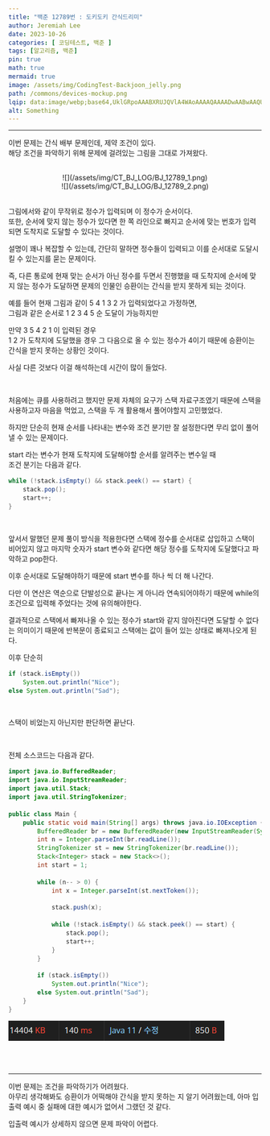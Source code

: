 ```yaml
---
title: "백준 12789번 : 도키도키 간식드리미"
author: Jeremiah Lee
date: 2023-10-26
categories: [ 코딩테스트, 백준 ]
tags: [알고리즘, 백준]
pin: true
math: true
mermaid: true
image: /assets/img/CodingTest-Backjoon_jelly.png
path: /commons/devices-mockup.png
lqip: data:image/webp;base64,UklGRpoAAABXRUJQVlA4WAoAAAAQAAAADwAABwAAQUxQSDIAAAARL0AmbZurmr57yyIiqE8oiG0bejIYEQTgqiDA9vqnsUSI6H+oAERp2HZ65qP/VIAWAFZQOCBCAAAA8AEAnQEqEAAIAAVAfCWkAALp8sF8rgRgAP7o9FDvMCkMde9PK7euH5M1m6VWoDXf2FkP3BqV0ZYbO6NA/VFIAAAA
alt: Something
---
```

***

이번 문제는 간식 배부 문제인데, 제약 조건이 있다.   
해당 조건을 파악하기 위해 문제에 걸려있는 그림을 그대로 가져왔다.

<br>

<div style="text-align: center;">![](/assets/img/CT_BJ_LOG/BJ_12789_1.png)</div>
<div style="text-align: center;">![](/assets/img/CT_BJ_LOG/BJ_12789_2.png)</div>

<br>

그림에서와 같이 무작위로 정수가 입력되며 이 정수가 순서이다.   
또한, 순서에 맞지 않는 정수가 있다면 한 쪽 라인으로 빠지고 순서에 맞는 번호가 입력되면 
도착지로 도달할 수 있다는 것이다.

설명이 꽤나 복잡할 수 있는데, 간단히 말하면 정수들이 입력되고
이를 순서대로 도달시킬 수 있는지를 묻는 문제이다.

즉, 다른 통로에 현재 맞는 순서가 아닌 
정수를 두면서 진행했을 때 도착지에 순서에 맞지 않는 정수가 도달하면 문제의 인물인 승환이는
간식을 받지 못하게 되는 것이다.

예를 들어 현재 그림과 같이 5 4 1 3 2 가 입력되었다고 가정하면,   
그림과 같은 순서로 1 2 3 4 5 순 도달이 가능하지만   

만약 3 5 4 2 1 이 입력된 경우   
1 2 가 도착지에 도달했을 경우 그 다음으로 올 수 있는 정수가 4이기 때문에 승환이는 간식을 받지
못하는 상황인 것이다.

사실 다른 것보다 이걸 해석하는데 시간이 많이 들었다.

<br>

처음에는 큐를 사용하려고 했지만 문제 자체의 요구가 스택 자료구조였기 때문에 스택을 사용하고자
마음을 먹었고, 스택을 두 개 활용해서 풀어야할지 고민했었다.

하지만 단순히 현재 순서를 나타내는 변수와 조건 분기만 잘 설정한다면 무리 없이
풀어낼 수 있는 문제이다.

start 라는 변수가 현재 도착지에 도달해야할 순서를 알려주는 변수일 때   
조건 분기는 다음과 같다.
```java
while (!stack.isEmpty() && stack.peek() == start) {
    stack.pop();
    start++;
}
```
<br>

앞서서 말했던 문제 풀이 방식을 적용한다면 스택에 정수를 순서대로 삽입하고
스택이 비어있지 않고 마지막 숫자가 start 변수와 같다면 해당 정수를 도착지에
도달했다고 파악하고 pop한다.

이후 순서대로 도달해야하기 때문에 start 변수를 하나 씩 더 해 나간다.

다만 이 연산은 역순으로 단발성으로 끝나는 게 아니라 연속되어야하기 때문에 while의 조건으로 입력해
주었다는 것에 유의해야한다.

결과적으로 스택에서 빠져나올 수 있는 정수가 start와 같지 않아진다면 도달할 수 없다는 의미이기 때문에
반복문이 종료되고 스택에는 값이 들어 있는 상태로 빠져나오게 된다.

이후 단순히 
```java
if (stack.isEmpty())     
    System.out.println("Nice");
else System.out.println("Sad");
```
<br>

스택이 비었는지 아닌지만 판단하면 끝난다.

<br>

전체 소스코드는 다음과 같다.
```java
import java.io.BufferedReader;
import java.io.InputStreamReader;
import java.util.Stack;
import java.util.StringTokenizer;

public class Main {
    public static void main(String[] args) throws java.io.IOException {
        BufferedReader br = new BufferedReader(new InputStreamReader(System.in));
        int n = Integer.parseInt(br.readLine());
        StringTokenizer st = new StringTokenizer(br.readLine());
        Stack<Integer> stack = new Stack<>();
        int start = 1;

        while (n-- > 0) {
            int x = Integer.parseInt(st.nextToken());

            stack.push(x);

            while (!stack.isEmpty() && stack.peek() == start) {
                stack.pop();
                start++;
            }
        }

        if (stack.isEmpty())
            System.out.println("Nice");
        else System.out.println("Sad");
    }
}
```
![](/assets/img/CT_BJ_LOG/BJ_12789_3.png)

<br>
<br>

***
이번 문제는 조건을 파악하기가 어려웠다.   
아무리 생각해봐도 승환이가 어떡해야 간식을 받지 못하는 지 알기 어려웠는데,
아마 입출력 예시 중 실패에 대한 예시가 없어서 그랬던 것 같다.

입출력 예시가 상세하지 않으면 문제 파악이 어렵다.
